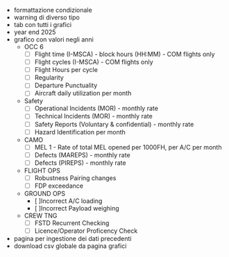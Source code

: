 - formattazione condizionale
- warning di diverso tipo 
- tab con tutti i grafici
- year end 2025
- grafico con valori negli anni
    - OCC 6
        - [ ] Flight time (I-MSCA) - block hours (HH:MM) - COM flights only
        - [ ] Flight cycles  (I-MSCA) - COM flights only
        - [ ] Flight Hours per cycle
        - [ ] Regularity
        - [ ] Departure Punctuality
        - [ ] Aircraft daily utilization per month
    - Safety
        - [ ] Operational Incidents (MOR) - monthly rate
        - [ ] Technical Incidents (MOR) - monthly rate
        - [ ] Safety Reports (Voluntary & confidential) - monthly rate
        - [ ] Hazard Identification per month
    - CAMO
        - [ ] MEL 1 - Rate of total MEL opened per 1000FH, per A/C per month 
        - [ ] Defects (MAREPS) - monthly rate
        - [ ] Defects (PIREPS) - monthly rate
    - FLIGHT OPS
        - [ ] Robustness Pairing changes
        - [ ] FDP exceedance
    - GROUND OPS
        - [ ]Incorrect A/C loading
        - [ ]Incorrect Payload weighing 
    - CREW TNG
        - [ ] FSTD Recurrent Checking
        - [ ] Licence/Operator Proficency Check
- pagina per ingestione dei dati precedenti
- download csv globale da pagina grafici